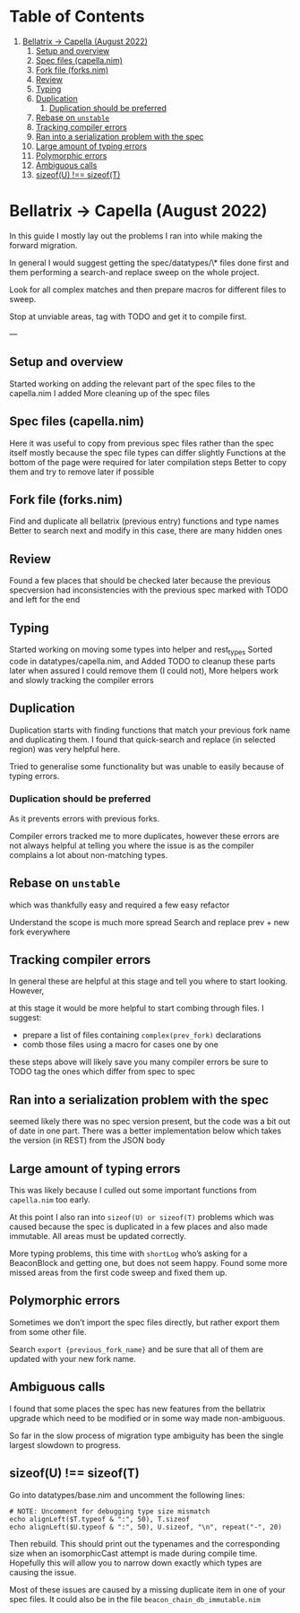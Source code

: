 
# Table of Contents

1.  [Bellatrix -> Capella (August 2022)](#orga9cb28e)
    1.  [Setup and overview](#orgb55d43d)
    2.  [Spec files (capella.nim)](#org841fa8d)
    3.  [Fork file (forks.nim)](#org93c364b)
    4.  [Review](#org8a8b0a8)
    5.  [Typing](#org14b11a6)
    6.  [Duplication](#org6c47389)
        1.  [Duplication should be preferred](#org0e7075d)
    7.  [Rebase on `unstable`](#orgda99c04)
    8.  [Tracking compiler errors](#org78596b2)
    9.  [Ran into a serialization problem with the spec](#orge2e15b4)
    10. [Large amount of typing errors](#orge24f293)
    11. [Polymorphic errors](#org625eca5)
    12. [Ambiguous calls](#orgf36c394)
    13. [sizeof(U) !== sizeof(T)](#orgbad8329)



<a id="orga9cb28e"></a>

# Bellatrix -> Capella (August 2022)

In this guide I mostly lay out the problems I ran into
while making the forward migration.

In general I would suggest getting the spec/datatypes/\\\* files
done first and them performing a search-and replace sweep on the
whole project.

Look for all complex matches and then prepare macros for different
files to sweep.

Stop at unviable areas, tag with TODO and get it to compile first.

&#x2014;


<a id="orgb55d43d"></a>

## Setup and overview

Started working on adding the relevant part of the spec files to the capella.nim I added
More cleaning up of the spec files


<a id="org841fa8d"></a>

## Spec files (capella.nim)

Here it was useful to copy from previous spec files rather than the spec itself
mostly because the spec file types can differ slightly
Functions at the bottom of the page were required for later compilation steps
Better to copy them and try to remove later if possible


<a id="org93c364b"></a>

## Fork file (forks.nim)

Find and duplicate all bellatrix (previous entry) functions and type names
Better to search next and modify in this case, there are many hidden ones


<a id="org8a8b0a8"></a>

## Review

Found a few places that should be checked later because the previous
specversion had inconsistencies with the previous spec
marked with TODO and left for the end


<a id="org14b11a6"></a>

## Typing

Started working on moving some types into helper and rest<sub>types</sub>
Sorted code in datatypes/capella.nim, and Added TODO to cleanup
these parts later when assured I could remove them (I could not),
More helpers work and slowly tracking the compiler errors


<a id="org6c47389"></a>

## Duplication

Duplication starts with finding functions that match your
previous fork name and duplicating them. I found that
quick-search and replace (in selected region) was very
helpful here.

Tried to generalise some functionality but was unable to
easily because of typing errors.


<a id="org0e7075d"></a>

### Duplication should be preferred

As it prevents errors with previous forks.

Compiler errors tracked me to more duplicates, however these
errors are not always helpful at telling you where the issue
is as the compiler complains a lot about non-matching types.


<a id="orgda99c04"></a>

## Rebase on `unstable`

which was thankfully easy and required a few easy refactor

Understand the scope is much more spread
Search and replace prev + new fork everywhere


<a id="org78596b2"></a>

## Tracking compiler errors

In general these are helpful at this stage and tell you where
to start looking. However,

at this stage it would be more helpful to
start combing through files. I suggest:

-   prepare a list of files containing `complex(prev_fork)` declarations
-   comb those files using a macro for cases one by one

these steps above will likely save you many compiler errors
be sure to TODO tag the ones which differ from spec to spec


<a id="orge2e15b4"></a>

## Ran into a serialization problem with the spec

seemed likely there was no spec version present,
but the code was a bit out of date in one part.
There was a better implementation below which
takes the version (in REST) from the JSON body


<a id="orge24f293"></a>

## Large amount of typing errors

This was likely because I culled out some
important functions from `capella.nim` too early.

At this point I also ran into `sizeof(U) or sizeof(T)` problems
which was caused because the spec is duplicated in a few places
and also made immutable. All areas must be updated correctly.

More typing problems, this time with `shortLog` who&rsquo;s asking
for a BeaconBlock and getting one, but does not seem happy.
Found some more missed areas from the first code sweep and fixed
them up.


<a id="org625eca5"></a>

## Polymorphic errors

Sometimes we don&rsquo;t import the spec files directly, but rather export
them from some other file.

Search `export {previous_fork_name}` and be sure that all of them are
updated with your new fork name.


<a id="orgf36c394"></a>

## Ambiguous calls

I found that some places the spec has new features from the bellatrix
upgrade which need to be modified or in some way made non-ambiguous.

So far in the slow process of migration type ambiguity has been the single
largest slowdown to progress.


<a id="orgbad8329"></a>

## sizeof(U) !== sizeof(T)

Go into datatypes/base.nim and uncomment the following lines:

    # NOTE: Uncomment for debugging type size mismatch
    echo alignLeft($T.typeof & ":", 50), T.sizeof
    echo alignLeft($U.typeof & ":", 50), U.sizeof, "\n", repeat("-", 20)

Then rebuild. This should print out the typenames and the corresponding
size when an isomorphicCast attempt is made during compile time.
Hopefully this will allow you to narrow down exactly which types are
causing the issue.

Most of these issues are caused by a missing duplicate item in one of your spec
files. It could also be in the file `beacon_chain_db_immutable.nim`


